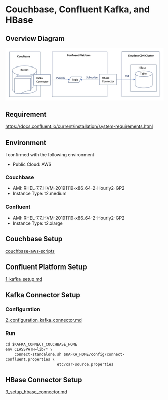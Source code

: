 # Couchbase, Confluent Kafka, and HBase

## Overview Diagram

![Overview Diagram](./images/cb_confluent_hbase_diagram.jpg)

## Requirement

https://docs.confluent.io/current/installation/system-requirements.html

## Environment
I confirmed with the following environment

- Public Cloud: AWS

### Couchbase
- AMI: RHEL-7.7_HVM-20191119-x86_64-2-Hourly2-GP2
- Instance Type: t2.medium

### Confluent
- AMI: RHEL-7.7_HVM-20191119-x86_64-2-Hourly2-GP2
- Instance Type: t2.xlarge

## Couchbase Setup

[couchbase-aws-scripts](https://github.com/YoshiyukiKono/couchbase-aws-scripts)

## Confluent Platform Setup

[1_kafka_setup.md](1_kafka_setup.md)

## Kafka Connector Setup

### Configuration

[2_configuration_kafka_connector.md](2_configuration_kafka_connector.md)

### Run
```
cd $KAFKA_CONNECT_COUCHBASE_HOME
env CLASSPATH=lib/* \
    connect-standalone.sh $KAFKA_HOME/config/connect-confluent.properties \
                       etc/car-source.properties
```

## HBase Connector Setup

[3_setup_hbase_connector.md](3_setup_hbase_connector.md)
